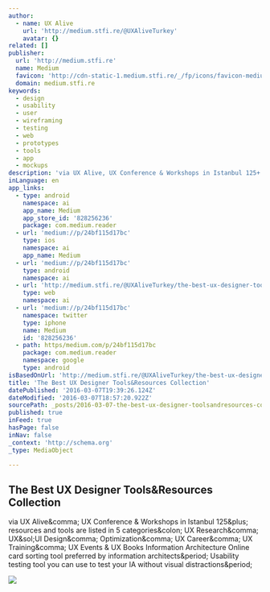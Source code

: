 ```yaml
---
author:
  - name: UX Alive
    url: 'http://medium.stfi.re/@UXAliveTurkey'
    avatar: {}
related: []
publisher:
  url: 'http://medium.stfi.re'
  name: Medium
  favicon: 'http://cdn-static-1.medium.stfi.re/_/fp/icons/favicon-medium.TAS6uQ-Y7kcKgi0xjcYHXw.ico'
  domain: medium.stfi.re
keywords:
  - design
  - usability
  - user
  - wireframing
  - testing
  - web
  - prototypes
  - tools
  - app
  - mockups
description: 'via UX Alive, UX Conference & Workshops in Istanbul 125+ resources and tools are listed in 5 categories: UX Research, UX/UI Design, Optimization, UX Career, UX Training, UX Events & UX Books Information Architecture Online card sorting tool preferred by information architects. Usability testing tool you can use to test your IA without visual distractions.'
inLanguage: en
app_links:
  - type: android
    namespace: ai
    app_name: Medium
    app_store_id: '828256236'
    package: com.medium.reader
  - url: 'medium://p/24bf115d17bc'
    type: ios
    namespace: ai
    app_name: Medium
  - url: 'medium://p/24bf115d17bc'
    type: android
    namespace: ai
  - url: 'http://medium.stfi.re/@UXAliveTurkey/the-best-ux-designer-tools-resources-collection-24bf115d17bc'
    type: web
    namespace: ai
  - url: 'medium://p/24bf115d17bc'
    namespace: twitter
    type: iphone
    name: Medium
    id: '828256236'
  - path: https/medium.com/p/24bf115d17bc
    package: com.medium.reader
    namespace: google
    type: android
isBasedOnUrl: 'http://medium.stfi.re/@UXAliveTurkey/the-best-ux-designer-tools-resources-collection-24bf115d17bc?sf=krdpao#.depml69p2'
title: 'The Best UX Designer Tools&Resources Collection'
datePublished: '2016-03-07T19:39:26.124Z'
dateModified: '2016-03-07T18:57:20.922Z'
sourcePath: _posts/2016-03-07-the-best-ux-designer-toolsandresources-collection.md
published: true
inFeed: true
hasPage: false
inNav: false
_context: 'http://schema.org'
_type: MediaObject

---
```

<article style=""><h1>The Best UX Designer Tools&amp;Resources Collection</h1><p>via UX Alive&amp;comma; UX Conference &amp; Workshops in Istanbul 125&amp;plus; resources and tools are listed in 5 categories&amp;colon; UX Research&amp;comma; UX&amp;sol;UI Design&amp;comma; Optimization&amp;comma; UX Career&amp;comma; UX Training&amp;comma; UX Events &amp; UX Books Information Architecture Online card sorting tool preferred by information architects&amp;period; Usability testing tool you can use to test your IA without visual distractions&amp;period;</p><img src="http://cdn-images-1.medium.stfi.re/max/800/1*1mgD0VSVqXR5FaKTaQhogg.jpeg" /></article>
